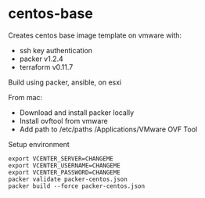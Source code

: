 
# centos-base

Creates centos base image template on vmware with:

- ssh key authentication
- packer v1.2.4
- terraform v0.11.7

Build using packer, ansible, on esxi

From mac:
- Download and install packer locally
- Install ovftool from vmware
- Add path to /etc/paths
/Applications/VMware OVF Tool

Setup environment
```shell
export VCENTER_SERVER=CHANGEME
export VCENTER_USERNAME=CHANGEME
export VCENTER_PASSWORD=CHANGEME
packer validate packer-centos.json
packer build --force packer-centos.json
```
